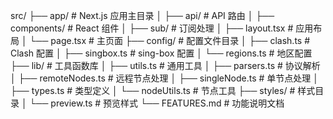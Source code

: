 src/
├── app/                 # Next.js 应用主目录
│   ├── api/            # API 路由
│   ├── components/     # React 组件
│   ├── sub/            # 订阅处理
│   ├── layout.tsx       # 应用布局
│   └── page.tsx         # 主页面
├── config/             # 配置文件目录
│   ├── clash.ts        # Clash 配置
│   ├── singbox.ts      # sing-box 配置
│   └── regions.ts      # 地区配置
├── lib/                # 工具函数库
│   ├── utils.ts        # 通用工具
│   ├── parsers.ts      # 协议解析
│   ├── remoteNodes.ts  # 远程节点处理
│   ├── singleNode.ts   # 单节点处理
│   ├── types.ts        # 类型定义
│   └── nodeUtils.ts    # 节点工具
├── styles/             # 样式目录
│   └── preview.ts      # 预览样式
└── FEATURES.md         # 功能说明文档
